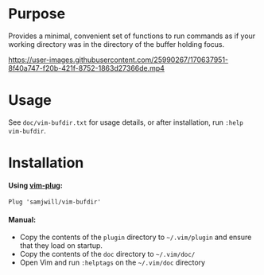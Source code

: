 # Purpose

Provides a minimal, convenient set of functions to run commands as if your working directory was in the directory of the buffer holding focus.

https://user-images.githubusercontent.com/25990267/170637951-8f40a747-f20b-421f-8752-1863d27366de.mp4

# Usage

See `doc/vim-bufdir.txt` for usage details, or after installation, run `:help vim-bufdir`.

# Installation

#### Using [vim-plug](https://github.com/junegunn/vim-plug):

    Plug 'samjwill/vim-bufdir'

#### Manual:

* Copy the contents of the `plugin` directory to `~/.vim/plugin` and ensure that they load on startup.
* Copy the contents of the `doc` directory to `~/.vim/doc/`
* Open Vim and run `:helptags` on the `~/.vim/doc` directory
